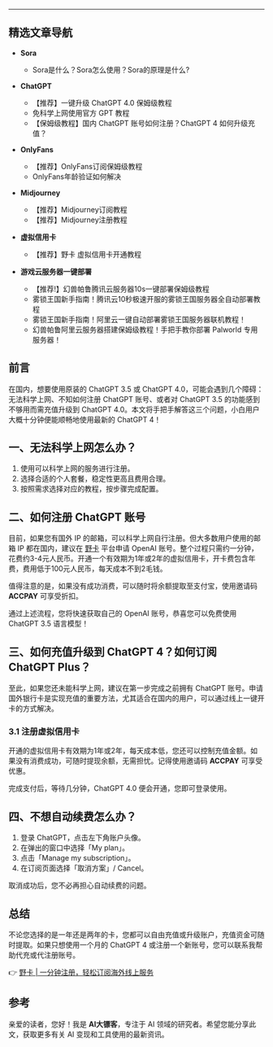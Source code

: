 ---

## 精选文章导航

- **Sora**
  - Sora是什么？Sora怎么使用？Sora的原理是什么?
  
- **ChatGPT**
  - 【推荐】一键升级 ChatGPT 4.0 保姆级教程
  - 免科学上网使用官方 GPT 教程
  - 【保姆级教程】国内 ChatGPT 账号如何注册？ChatGPT 4 如何升级充值？

- **OnlyFans**
  - 【推荐】OnlyFans订阅保姆级教程
  - OnlyFans年龄验证如何解决

- **Midjourney**
  - 【推荐】Midjourney订阅教程
  - 【推荐】Midjourney注册教程

- **虚拟信用卡**
  - 【推荐】野卡 虚拟信用卡开通教程

- **游戏云服务器一键部署**
  - 【推荐!】幻兽帕鲁腾讯云服务器10s一键部署保姆级教程
  - 雾锁王国新手指南！腾讯云10秒极速开服的雾锁王国服务器全自动部署教程
  - 雾锁王国新手指南！阿里云一键自动部署雾锁王国服务器联机教程！
  - 幻兽帕鲁阿里云服务器搭建保姆级教程！手把手教你部署 Palworld 专用服务器！

## 前言

在国内，想要使用原装的 ChatGPT 3.5 或 ChatGPT 4.0，可能会遇到几个障碍：无法科学上网、不知如何注册 ChatGPT 账号、或者对 ChatGPT 3.5 的功能感到不够用而需充值升级到 ChatGPT 4.0。本文将手把手解答这三个问题，小白用户大概十分钟便能顺畅地使用最新的 ChatGPT 4！

## 一、无法科学上网怎么办？

1. 使用可以科学上网的服务进行注册。
2. 选择合适的个人套餐，稳定性更高且费用合理。
3. 按照需求选择对应的教程，按步骤完成配置。

## 二、如何注册 ChatGPT 账号

目前，如果您有国外 IP 的邮箱，可以科学上网自行注册。但大多数用户使用的邮箱 IP 都在国内，建议在 [野卡](https://bit.ly/bewildcard) 平台申请 OpenAI 账号。整个过程只需约一分钟，花费约3-4元人民币。开通一个有效期为1年或2年的虚拟信用卡，开卡费包含年费，费用低于100元人民币，每天成本不到2毛钱。

值得注意的是，如果没有成功消费，可以随时将余额提取至支付宝，使用邀请码 **ACCPAY** 可享受折扣。

通过上述流程，您将快速获取自己的 OpenAI 账号，恭喜您可以免费使用 ChatGPT 3.5 语言模型！

## 三、如何充值升级到 ChatGPT 4？如何订阅 ChatGPT Plus？

至此，如果您还未能科学上网，建议在第一步完成之前拥有 ChatGPT 账号。申请国外银行卡是实现充值的重要方法，尤其适合在国内的用户，可以通过线上一键开卡的方式解决。

### 3.1 注册虚拟信用卡

开通的虚拟信用卡有效期为1年或2年，每天成本低，您还可以控制充值金额。如果没有消费成功，可随时提现余额，无需担忧。记得使用邀请码 **ACCPAY** 可享受优惠。

完成支付后，等待几分钟，ChatGPT 4.0 便会开通，您即可登录使用。

## 四、不想自动续费怎么办？

1. 登录 ChatGPT，点击左下角账户头像。
2. 在弹出的窗口中选择「My plan」。
3. 点击「Manage my subscription」。
4. 在订阅页面选择「取消方案」/ Cancel。

取消成功后，您不必再担心自动续费的问题。

## 总结

不论您选择的是一年还是两年的卡，您都可以自由充值或升级账户，充值资金可随时提取。如果只想使用一个月的 ChatGPT 4 或注册一个新账号，您可以联系我帮助代充或代注册账号。

👉 [野卡 | 一分钟注册，轻松订阅海外线上服务](https://bit.ly/bewildcard)

## 参考

亲爱的读者，您好！我是 **AI大镖客**，专注于 AI 领域的研究者。希望您能分享此文，获取更多有关 AI 变现和工具使用的最新资讯。